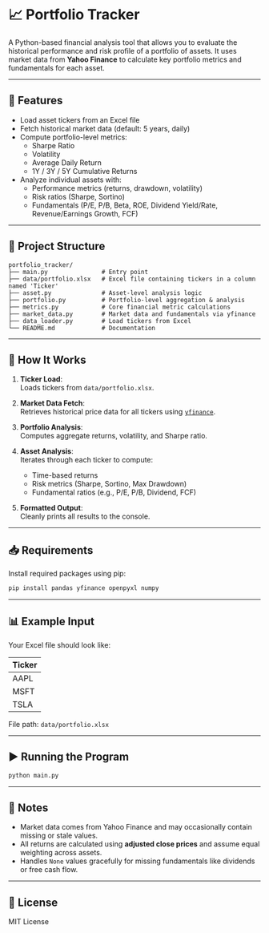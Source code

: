 # 📈 Portfolio Tracker

A Python-based financial analysis tool that allows you to evaluate the historical performance and risk profile of a portfolio of assets. It uses market data from **Yahoo Finance** to calculate key portfolio metrics and fundamentals for each asset.

---

## 🔧 Features

- Load asset tickers from an Excel file
- Fetch historical market data (default: 5 years, daily)
- Compute portfolio-level metrics:
  - Sharpe Ratio
  - Volatility
  - Average Daily Return
  - 1Y / 3Y / 5Y Cumulative Returns
- Analyze individual assets with:
  - Performance metrics (returns, drawdown, volatility)
  - Risk ratios (Sharpe, Sortino)
  - Fundamentals (P/E, P/B, Beta, ROE, Dividend Yield/Rate, Revenue/Earnings Growth, FCF)

---

## 📁 Project Structure

```
portfolio_tracker/
├── main.py               # Entry point
├── data/portfolio.xlsx   # Excel file containing tickers in a column named 'Ticker'
├── asset.py              # Asset-level analysis logic
├── portfolio.py          # Portfolio-level aggregation & analysis
├── metrics.py            # Core financial metric calculations
├── market_data.py        # Market data and fundamentals via yfinance
├── data_loader.py        # Load tickers from Excel
└── README.md             # Documentation
```

---

## 🧠 How It Works

1. **Ticker Load**:  
   Loads tickers from `data/portfolio.xlsx`.

2. **Market Data Fetch**:  
   Retrieves historical price data for all tickers using [`yfinance`](https://github.com/ranaroussi/yfinance).

3. **Portfolio Analysis**:  
   Computes aggregate returns, volatility, and Sharpe ratio.

4. **Asset Analysis**:  
   Iterates through each ticker to compute:
   - Time-based returns
   - Risk metrics (Sharpe, Sortino, Max Drawdown)
   - Fundamental ratios (e.g., P/E, P/B, Dividend, FCF)

5. **Formatted Output**:  
   Cleanly prints all results to the console.

---

## 📥 Requirements

Install required packages using pip:

```bash
pip install pandas yfinance openpyxl numpy
```

---

## 📊 Example Input

Your Excel file should look like:

| Ticker |
|--------|
| AAPL   |
| MSFT   |
| TSLA   |

File path: `data/portfolio.xlsx`

---

## ▶️ Running the Program

```bash
python main.py
```

---

## 📌 Notes

- Market data comes from Yahoo Finance and may occasionally contain missing or stale values.
- All returns are calculated using **adjusted close prices** and assume equal weighting across assets.
- Handles `None` values gracefully for missing fundamentals like dividends or free cash flow.

---

## 📘 License

MIT License
